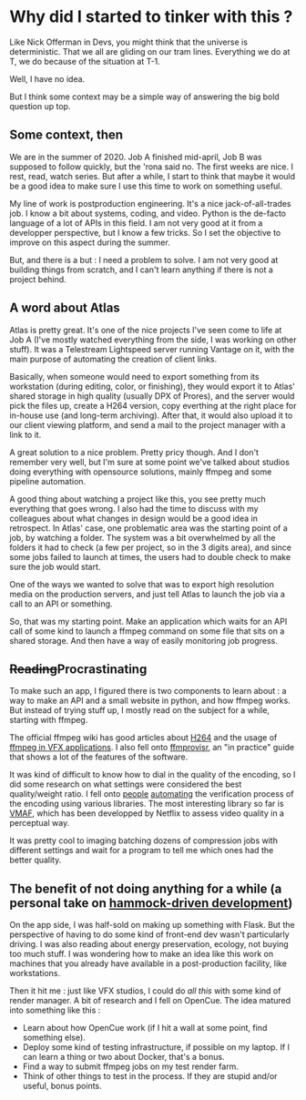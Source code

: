 # Why did I started to tinker with this ?

Like Nick Offerman in Devs, you might think that the universe is deterministic. That we all are gliding on our tram lines. Everything we do at T, we do because of the situation at T-1.

Well, I have no idea.

But I think some context may be a simple way of answering the big bold question up top.

## Some context, then

We are in the summer of 2020. Job A finished mid-april, Job B was supposed to follow quickly, but the 'rona said no.
The first weeks are nice. I rest, read, watch series. But after a while, I start to think that maybe it would be a good idea to make sure I use this time to work on something useful.

My line of work is postproduction engineering. It's a nice jack-of-all-trades job. I know a bit about systems, coding, and video. Python is the de-facto language of a lot of APIs in this field. I am not very good at it from a developper perspective, but I know a few tricks. So I set the objective to improve on this aspect during the summer.

But, and there is a but : I need a problem to solve. I am not very good at building things from scratch, and I can't learn anything if there is not a project behind.

## A word about Atlas

Atlas is pretty great. It's one of the nice projects I've seen come to life at Job A (I've mostly watched everything from the side, I was working on other stuff). It was a Telestream Lightspeed server running Vantage on it, with the main purpose of automating the creation of client links.

Basically, when someone would need to export something from its workstation (during editing, color, or finishing), they would export it to Atlas' shared storage in high quality (usually DPX of Prores), and the server would pick the files up, create a H264 version, copy everthing at the right place for in-house use (and long-term archiving). After that, it would also upload it to our client viewing platform, and send a mail to the project manager with a link to it.

A great solution to a nice problem. Pretty pricy though. And I don't remember very well, but I'm sure at some point we've talked about studios doing everything with opensource solutions, mainly ffmpeg and some pipeline automation.

A good thing about watching a project like this, you see pretty much everything that goes wrong. I also had the time to discuss with my colleagues about what changes in design would be a good idea in retrospect. 
In Atlas' case, one problematic area was the starting point of a job, by watching a folder. The system was a bit overwhelmed by all the folders it had to check (a few per project, so in the 3 digits area), and since some jobs failed to launch at times, the users had to double check to make sure the job would start.

One of the ways we wanted to solve that was to export high resolution media on the production servers, and just tell Atlas to launch the job via a call to an API or something.

So, that was my starting point. Make an application which waits for an API call of some kind to launch a ffmpeg command on some file that sits on a shared storage. And then have a way of easily monitoring job progress.

## ~~Reading~~Procrastinating

To make such an app, I figured there is two components to learn about : a way to make an API and a small website in python, and how ffmpeg works. But instead of trying stuff up, I mostly read on the subject for a while, starting with ffmpeg.

The official ffmpeg wiki has good articles about [H264](https://trac.ffmpeg.org/wiki/Encode/H.264) and the usage of [ffmpeg in VFX applications](https://trac.ffmpeg.org/wiki/Encode/VFX). I also fell onto [ffmprovisr](https://amiaopensource.github.io/ffmprovisr), an "in practice" guide that shows a lot of the features of the software.

It was kind of difficult to know how to dial in the quality of the encoding, so I did some research on what settings were considered the best quality/weight ratio. I fell onto [people](https://eposvox.com/post/x264-is-not-worth-it--a-bad-benchmark--gn-follow-up-image-quality-analysis) [automating](https://streamquality.report/docs/report.html) the verification process of the encoding using various libraries. The most interesting library so far is [VMAF](https://github.com/Netflix/vmaf), which has been developped by Netflix to assess video quality in a perceptual way.

It was pretty cool to imaging batching dozens of compression jobs with different settings and wait for a program to tell me which ones had the better quality.

## The benefit of not doing anything for a while (a personal take on [hammock-driven development](https://www.youtube.com/watch?v=f84n5oFoZBc))

On the app side, I was half-sold on making up something with Flask. But the perspective of having to do some kind of front-end dev wasn't particularly driving. I was also reading about energy preservation, ecology, not buying too much stuff. I was wondering how to make an idea like this work on machines that you already have available in a post-production facility, like workstations.

Then it hit me : just like VFX studios, I could do _all this_ with some kind of render manager. A bit of research and I fell on OpenCue. The idea matured into something like this :

- Learn about how OpenCue work (if I hit a wall at some point, find something else).
- Deploy some kind of testing infrastructure, if possible on my laptop. If I can learn a thing or two about Docker, that's a bonus.
- Find a way to submit ffmpeg jobs on my test render farm.
- Think of other things to test in the process. If they are stupid and/or useful, bonus points.
